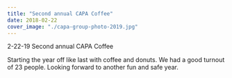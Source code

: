 ```yaml
---
title: "Second annual CAPA Coffee"
date: 2018-02-22
cover_image: "./capa-group-photo-2019.jpg"
---
```


2-22-19 Second annual CAPA Coffee

Starting the year off like last with coffee and donuts.  We had a good turnout of 23 people.  Looking forward to another fun and safe year.
